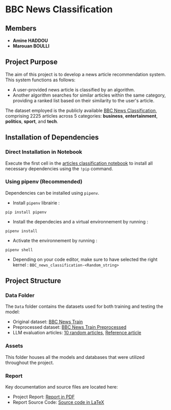 # BBC News Classification

## Members
- **Amine HADDOU**
- **Marouan BOULLI**

## Project Purpose
The aim of this project is to develop a news article recommendation system. This system functions as follows:
- A user-provided news article is classified by an algorithm.
- Another algorithm searches for similar articles within the same category, providing a ranked list based on their similarity to the user's article.

The dataset employed is the publicly available [BBC News Classification](https://kaggle.com/competitions/learn-ai-bbc), comprising 2225 articles across 5 categories: **business**, **entertainment**, **politics**, **sport**, and **tech**.

## Installation of Dependencies

### Direct Installation in Notebook
Execute the first cell in the [articles classification notebook](./articles_classification.ipynb) to install all necessary dependencies using the `!pip` command.

### Using pipenv (Recommended)

Dependencies can be installed using `pipenv`. 

- Install `pipenv` librairie :
```console
pip install pipenv 
```
- Install the dependecies and a virtual environnement by running :
```console
pipenv install 
```
- Activate the environnement by running :
```console
pipenv shell 
```
- Depending on your code editor, make sure to have selected the right kernel : `BBC_news_classification-<Random_string>`

## Project Structure

### Data Folder
The `Data` folder contains the datasets used for both training and testing the model:
- Original dataset: [BBC News Train](./data/BBC_News_Train.csv)
- Preprocessed dataset: [BBC News Train Preprocessed](./data/BBC_News_Train_PREPROCESSED.csv)
- LLM evaluation articles: [10 random articles](./data/ten_articles.csv), [Reference article](./data/reference_article.csv)

### Assets
This folder houses all the models and databases that were utilized throughout the project.

### Report
Key documentation and source files are located here:
- Project Report: [Report in PDF](./report/report.pdf)
- Report Source Code: [Source code in LaTeX](./report/report.tex)
